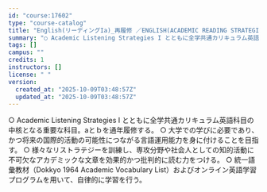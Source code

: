 ```yaml
---
id: "course:17602"
type: "course-catalog"
title: "English(リーディングIa)_再履修 ／ENGLISH(ACADEMIC READING STRATEGIES IA)"
summary: "○ Academic Listening Strategies I とともに全学共通カリキュラム英語科目の中核となる重要な科目。aとｂを通年履修する。 ○ 大学での学びに必要であり、かつ将来の国際的活動の可能性につながる言語運用能力を身に付…"
tags: []
campus: ""
credits: 1
instructors: []
license: " "
version:
  created_at: "2025-10-09T03:48:57Z"
  updated_at: "2025-10-09T03:48:57Z"
---
```


○ Academic Listening Strategies I とともに全学共通カリキュラム英語科目の中核となる重要な科目。aとｂを通年履修する。 ○ 大学での学びに必要であり、かつ将来の国際的活動の可能性につながる言語運用能力を身に付けることを目指す。 ○ 様々なリストラテジーを訓練し、専攻分野や社会人としての知的活動に不可欠なアカデミックな文章を効果的かつ批判的に読む力をつける。 ○ 統一語彙教材（Dokkyo 1964 Academic Vocabulary List）およびオンライン英語学習プログラムを用いて、自律的に学習を行う。
